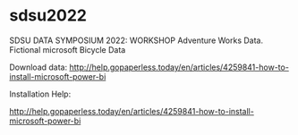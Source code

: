 # sdsu2022
SDSU DATA SYMPOSIUM 2022: WORKSHOP
Adventure Works Data. Fictional microsoft Bicycle Data

Download data:
http://help.gopaperless.today/en/articles/4259841-how-to-install-microsoft-power-bi


Installation Help:

http://help.gopaperless.today/en/articles/4259841-how-to-install-microsoft-power-bi
